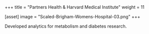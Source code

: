 +++
title = "Partners Health & Harvard Medical Institute"
weight = 11

[asset]
  image = "Scaled-Brigham-Womens-Hospital-03.png"
+++

Developed analytics for metabolism and diabetes research.